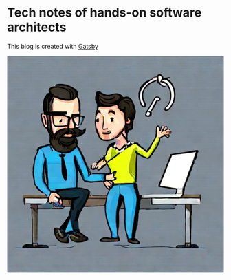 # Tech notes of hands-on software architects

This blog is created with [Gatsby](https://www.gatsbyjs.com/)

<p align="center">
  <a href="http://handsonarchitects.com/">
    <img alt="logo" src="src/images/logo.png" width="512" />
  </a>
</p>